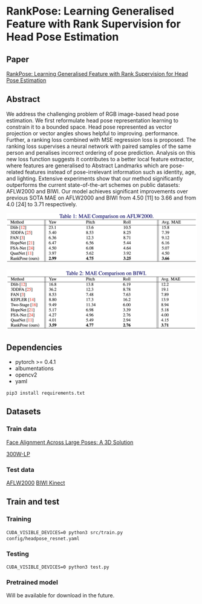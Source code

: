 # RankPose: Learning Generalised Feature with Rank Supervision for Head Pose Estimation

## Paper
[RankPose: Learning Generalised Feature with Rank Supervision for Head Pose Estimation](https://arxiv.org/abs/2005.10984)

## Abstract
We address the challenging problem of RGB image-based head pose estimation. We first reformulate head pose representation learning to constrain it to a bounded space. Head pose represented as vector projection or vector angles shows helpful to improving. performance. Further, a ranking loss combined with MSE regression loss is proposed. The ranking loss supervises a neural network with paired samples of the same person and penalises incorrect ordering of pose prediction. Analysis on this new loss function suggests it contributes to a better local feature extractor, where features are generalised to Abstract Landmarks which are pose-related features instead of pose-irrelevant information such as identity, age, and lighting. Extensive experiments show that our method significantly outperforms the current state-of-the-art schemes on public datasets:  
AFLW2000 and BIWI. Our model achieves significant improvements over previous SOTA
MAE on AFLW2000 and BIWI from 4.50 [11] to 3.66 and from 4.0 [24] to 3.71 respectively. 

<p align="center">
<img src="assets/mae_comparison_on_aflw2000.png" alt="drawing" width="1000"/>
</p>
<p align="center">
<img src="assets/mae_comparison_on_biwi.png" alt="drawing" width="1000"/>
</p>

## Dependencies

+ pytorch >= 0.4.1
+ albumentations
+ opencv2
+ yaml
~~~
pip3 install requirements.txt
~~~

## Datasets

### Train data
[Face Alignment Across Large Poses: A 3D Solution](http://www.cbsr.ia.ac.cn/users/xiangyuzhu/projects/3DDFA/main.htm)

[300W-LP](https://drive.google.com/file/d/0B7OEHD3T4eCkVGs0TkhUWFN6N1k/view?usp=sharing)

### Test data
[AFLW2000](http://www.cbsr.ia.ac.cn/users/xiangyuzhu/projects/3DDFA/Database/AFLW2000-3D.zip)
[BIWI Kinect](https://data.vision.ee.ethz.ch/cvl/gfanelli/head_pose/head_forest.html)

## Train and test

### Training
~~~
CUDA_VISIBLE_DEVICES=0 python3 src/train.py config/headpose_resnet.yaml
~~~

### Testing
~~~
CUDA_VISIBLE_DEVICES=0 python3 test.py
~~~

### Pretrained model
Will be available for download in the future.

